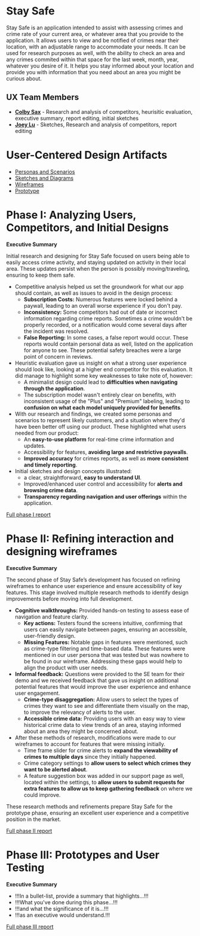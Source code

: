 # Stay Safe

Stay Safe is an application intended to assist with assessing crimes and crime rate of your current area, or whatever area that you provide to the application. It allows users to view and be notified of crimes near their location, with an adjustable range to accommodate your needs. It can be used for research purposes as well, with the ability to check an area and any crimes commited within that space for the last week, month, year, whatever you desire of it. It helps you stay informed about your location and provide you with information that you need about an area you might be curious about.

## UX Team Members

* **[Colby Sax](https://usabilityengineering.github.io/ux-journal-ChicoCJSax/)** - Research and analysis of competitors, heurisitic evaluation, executive summary, report editing, initial sketches
* **[Joey Lu](https://usabilityengineering.github.io/ux-journal-thejoeyluu/)** - Sketches, Research and analysis of competitors, report editing

# User-Centered Design Artifacts
 
* [Personas and Scenarios](personas/)
* [Sketches and Diagrams](sketches/)
* [Wireframes](wireframes/)
* [Prototype](#)

# Phase I: Analyzing Users, Competitors, and Initial Designs

**Executive Summary**

Initial research and designing for Stay Safe focused on users being able to easily access crime activity, and staying updated on activity in their local area. These updates persist when the person is possibly moving/traveling, ensuring to keep them safe.

- Competitive analysis helped us set the groundwork for what our app should contain, as well as issues to avoid in the design process:
  - **Subscription Costs:** Numerous features were locked behind a paywall, leading to an overall worse experience if you don't pay.
  - **Inconsistency:** Some competitors had out of date or incorrect information regarding crime reports. Sometimes a crime wouldn't be properly recorded, or a notification would come several days after the incident was resolved.
  - **False Reporting:** In some cases, a false report would occur. These reports would contain personal data as well, listed on the application for anyone to see. These potential safety breaches were a large point of concern in reviews.
- Heuristic evaluation gave us insight on what a strong user experience should look like, looking at a higher end competitor for this evaluation. It did manage to highlight some key weaknesses to take note of, however:
  - A minimalist design could lead to **difficulties when navigating through the application**.
  - The subscription model wasn't entirely clear on benefits, with inconsistent usage of the "Plus" and "Premium" labeling, leading to **confusion on what each model uniquely provided for benefits**.
- With our research and findings, we created some personas and scenarios to represent likely customers, and a situation where they'd have been better off using our product. These highlighted what users needed from our product:
  - An **easy-to-use platform** for real-time crime information and updates.
  - Accessibility for features, **avoiding large and restrictive paywalls**.
  - **Improved accuracy** for crimes reports, as well as **more consistent and timely reporting**.
- Initial sketches and design concepts illustrated:
  - a clear, straightforward, **easy to understand UI**.
  - Improved/enhanced user control and accessibility for **alerts and browsing crime data**.
  - **Transparency regarding navigation and user offerings** within the application.


[Full phase I report](phaseI/)

# Phase II: Refining interaction and designing wireframes

**Executive Summary**

The second phase of Stay Safe’s development has focused on refining wireframes to enhance user experience and ensure accessibility of key features. This stage involved multiple research methods to identify design improvements before moving into full development.

- **Cognitive walkthroughs:** Provided hands-on testing to assess ease of navigation and feature clarity.
  - **Key actions:** Testers found the screens intuitive, confirming that users can easily navigate between pages, ensuring an accessible, user-friendly design.
  - **Missing Features:** Notable gaps in features were mentioned, such as crime-type filtering and time-based data. These features were mentioned in our user persona that was tested but was nowhere to be found in our wireframe. Addressing these gaps would help to align the product with user needs.
- **Informal feedback:** Questions were provided to the SE team for their demo and we received feedback that gave us insight on additional potential features that would improve the user experience and enhance user engagement.
  - **Crime-type disaggregation:**  Allow users to select the types of crimes they want to see and differentiate them visually on the map, to improve the relevancy of alerts to the user.
  - **Accessible crime data:** Providing users with an easy way to view historical crime data to view trends of an area, staying informed about an area they might be concerned about.
- After these methods of research, modifications were made to our wireframes to account for features that were missing initially.
  - Time frame slider for crime alerts to **expand the viewability of crimes to multiple days** since they initially happened.
  - Crime category settings to **allow users to select which crimes they want to be alerted about**.
  - A feature suggestion box was added in our support page as well, located within the settings, to **allow users to submit requests for extra features to allow us to keep gathering feedback** on where we could improve.

These research methods and refinements prepare Stay Safe for the prototype phase, ensuring an excellent user experience and a competitive position in the market.


[Full phase II report](phaseII/)

# Phase III: Prototypes and User Testing

**Executive Summary**

* !!!In a bullet-list, provide a summary that highlights...!!!
* !!!What you've done during this phase...!!!
* !!!and what the significance of it is...!!!
* !!!as an executive would understand.!!!

[Full phase III report](phaseIII/)
